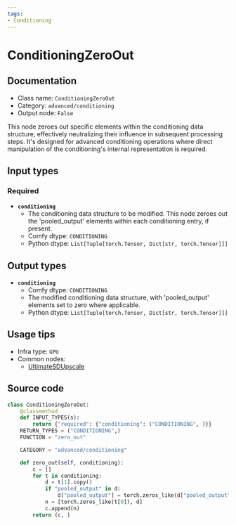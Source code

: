 ```yaml
---
tags:
- Conditioning
---
```


# ConditioningZeroOut
## Documentation
- Class name: `ConditioningZeroOut`
- Category: `advanced/conditioning`
- Output node: `False`

This node zeroes out specific elements within the conditioning data structure, effectively neutralizing their influence in subsequent processing steps. It's designed for advanced conditioning operations where direct manipulation of the conditioning's internal representation is required.
## Input types
### Required
- **`conditioning`**
    - The conditioning data structure to be modified. This node zeroes out the 'pooled_output' elements within each conditioning entry, if present.
    - Comfy dtype: `CONDITIONING`
    - Python dtype: `List[Tuple[torch.Tensor, Dict[str, torch.Tensor]]]`
## Output types
- **`conditioning`**
    - Comfy dtype: `CONDITIONING`
    - The modified conditioning data structure, with 'pooled_output' elements set to zero where applicable.
    - Python dtype: `List[Tuple[torch.Tensor, Dict[str, torch.Tensor]]]`
## Usage tips
- Infra type: `GPU`
- Common nodes:
    - [UltimateSDUpscale](../../ComfyUI_UltimateSDUpscale/Nodes/UltimateSDUpscale.md)



## Source code
```python
class ConditioningZeroOut:
    @classmethod
    def INPUT_TYPES(s):
        return {"required": {"conditioning": ("CONDITIONING", )}}
    RETURN_TYPES = ("CONDITIONING",)
    FUNCTION = "zero_out"

    CATEGORY = "advanced/conditioning"

    def zero_out(self, conditioning):
        c = []
        for t in conditioning:
            d = t[1].copy()
            if "pooled_output" in d:
                d["pooled_output"] = torch.zeros_like(d["pooled_output"])
            n = [torch.zeros_like(t[0]), d]
            c.append(n)
        return (c, )

```
